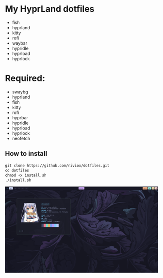# My HyprLand dotfiles
- fish
- hyprland
- kitty
- rofi
- waybar
- hypridle
- hyprload
- hyprlock

# Required:
- swaybg
- hyprland
- fish
- kitty
- rofi
- hyprbar
- hypridle
- hyprload
- hyprlock
- neofetch

## How to install
```
git clone https://github.com/riviox/dotfiles.git
cd dotfiles
chmod +x install.sh
./install.sh
```
![Alt text](image.png)